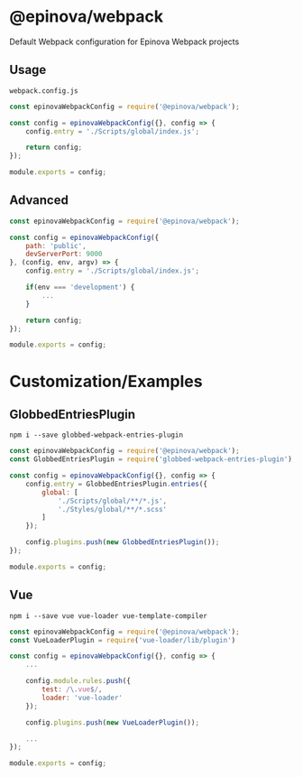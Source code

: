 # @epinova/webpack
Default Webpack configuration for Epinova Webpack projects

## Usage
`webpack.config.js`

```javascript
const epinovaWebpackConfig = require('@epinova/webpack');

const config = epinovaWebpackConfig({}, config => {
    config.entry = './Scripts/global/index.js';

    return config;
});

module.exports = config;
```

## Advanced

```javascript
const epinovaWebpackConfig = require('@epinova/webpack');

const config = epinovaWebpackConfig({
    path: 'public',
    devServerPort: 9000
}, (config, env, argv) => {
    config.entry = './Scripts/global/index.js';

    if(env === 'development') {
        ...
    }

    return config;
});

module.exports = config;
```

# Customization/Examples

## GlobbedEntriesPlugin
`npm i --save globbed-webpack-entries-plugin`

```javascript
const epinovaWebpackConfig = require('@epinova/webpack');
const GlobbedEntriesPlugin = require('globbed-webpack-entries-plugin');

const config = epinovaWebpackConfig({}, config => {
    config.entry = GlobbedEntriesPlugin.entries({
        global: [
            './Scripts/global/**/*.js',
            './Styles/global/**/*.scss'
        ]
    });

    config.plugins.push(new GlobbedEntriesPlugin());
});

module.exports = config;
```

## Vue
`npm i --save vue vue-loader vue-template-compiler`

```javascript
const epinovaWebpackConfig = require('@epinova/webpack');
const VueLoaderPlugin = require('vue-loader/lib/plugin')

const config = epinovaWebpackConfig({}, config => {
    ...

    config.module.rules.push({
        test: /\.vue$/,
        loader: 'vue-loader'
    });

    config.plugins.push(new VueLoaderPlugin());

    ...
});

module.exports = config;
```
